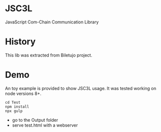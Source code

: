 # JSC3L
JavaScript Com-Chain Communication Library

# History
This lib was extracted from Biletujo project.

# Demo

An toy example is provided to show JSC3L usage. It was
tested working on node versions 8+.

    cd Test
    npm install
    npx gulp

- go to the Output folder
- serve test.html with a webserver 
